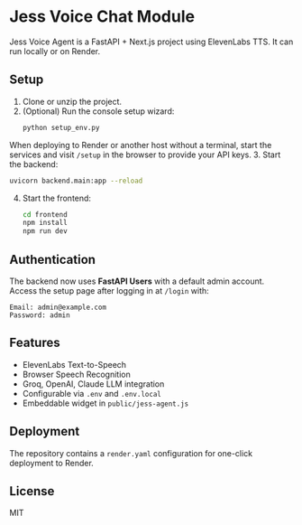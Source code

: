 # Jess Voice Chat Module

Jess Voice Agent is a FastAPI + Next.js project using ElevenLabs TTS. It can run locally or on Render.

## Setup

1. Clone or unzip the project.
2. (Optional) Run the console setup wizard:
   ```bash
   python setup_env.py
   ```
When deploying to Render or another host without a terminal, start the services and visit `/setup` in the browser to provide your API keys.
3. Start the backend:
   ```bash
   uvicorn backend.main:app --reload
   ```
4. Start the frontend:
   ```bash
   cd frontend
   npm install
   npm run dev
   ```

## Authentication

The backend now uses **FastAPI Users** with a default admin account. Access the
setup page after logging in at `/login` with:

```
Email: admin@example.com
Password: admin
```


## Features

- ElevenLabs Text-to-Speech
- Browser Speech Recognition
- Groq, OpenAI, Claude LLM integration
- Configurable via `.env` and `.env.local`
- Embeddable widget in `public/jess-agent.js`

## Deployment

The repository contains a `render.yaml` configuration for one-click deployment to Render.

## License

MIT
